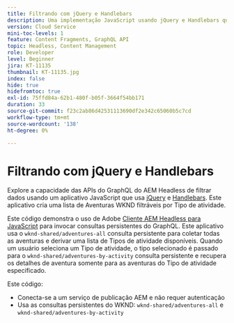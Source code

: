 ```yaml
---
title: Filtrando com jQuery e Handlebars
description: Uma implementação JavaScript usando jQuery e Handlebars que filtra as Aventuras WKND a serem exibidas. .
version: Cloud Service
mini-toc-levels: 1
feature: Content Fragments, GraphQL API
topic: Headless, Content Management
role: Developer
level: Beginner
jira: KT-11135
thumbnail: KT-11135.jpg
index: false
hide: true
hidefromtoc: true
exl-id: 75ffd84a-62b1-480f-b05f-3664f54bb171
duration: 33
source-git-commit: f23c2ab86d42531113690df2e342c65060b5c7cd
workflow-type: tm+mt
source-wordcount: '138'
ht-degree: 0%

---
```


# Filtrando com jQuery e Handlebars

Explore a capacidade das APIs do GraphQL do AEM Headless de filtrar dados usando um aplicativo JavaScript que usa [jQuery](https://jquery.com/) e [Handlebars](https://handlebarsjs.com/). Este aplicativo cria uma lista de Aventuras WKND filtráveis por Tipo de atividade.

Este código demonstra o uso de Adobe [Cliente AEM Headless para JavaScript](https://github.com/adobe/aem-headless-client-js/blob/main/api-reference.md) para invocar consultas persistentes do GraphQL. Este aplicativo usa o `wknd-shared/adventures-all` consulta persistente para coletar todas as aventuras e derivar uma lista de Tipos de atividade disponíveis. Quando um usuário seleciona um Tipo de atividade, o tipo selecionado é passado para o `wknd-shared/adventures-by-activity` consulta persistente e recupera os detalhes de aventura somente para as aventuras do Tipo de atividade especificado.

Este código:

+ Conecta-se a um serviço de publicação AEM e não requer autenticação
+ Usa as consultas persistentes do WKND: `wknd-shared/adventures-all` e `wknd-shared/adventures-by-activity`
